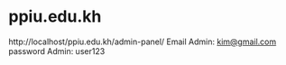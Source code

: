 # ppiu.edu.kh

http://localhost/ppiu.edu.kh/admin-panel/
Email Admin: kim@gmail.com
password Admin: user123